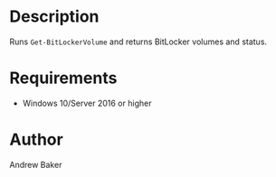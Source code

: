 # Description

Runs `Get-BitLockerVolume` and returns BitLocker volumes and status. 

# Requirements

* Windows 10/Server 2016 or higher

# Author
Andrew Baker